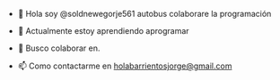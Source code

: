 - 👋 Hola soy @soldnewegorje561
autobus colaborare la programación 

- 🌱 Actualmente estoy aprendiendo aprogramar

- 💞️ Busco colaborar en.
- 📫 Como contactarme en holabarrientosjorge@gmail.com

<!---
soldnewegorje561/soldnewegorje561 is a ✨ special ✨ repository because its `README.md` (this file) appears on your GitHub profile.
You can click the Preview link to take a look at your changes.
--->

